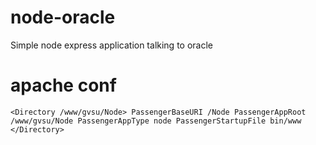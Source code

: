 # node-oracle
Simple node express application talking to oracle

# apache conf
`<Directory /www/gvsu/Node>
        PassengerBaseURI /Node
        PassengerAppRoot /www/gvsu/Node
        PassengerAppType node
        PassengerStartupFile bin/www
</Directory>`
